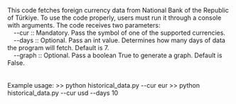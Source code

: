 This code fetches foreign currency data from National Bank of the Republic of Türkiye.
To use the code properly, users must run it through a console with arguments.
The code receives two parameters: <br>
&emsp;--cur   :: Mandatory. Pass the symbol of one of the supported currencies.<br>
&emsp;--days  :: Optional. Pass an int value. Determines how many days of data the program will fetch. Default is 7.<br>
&emsp;--graph :: Optional. Pass a boolean True to generate a graph. Default is False.<br>
  <br><br>
Example usage:  >> python historical_data.py --cur eur
                >> python historical_data.py --cur usd --days 10
